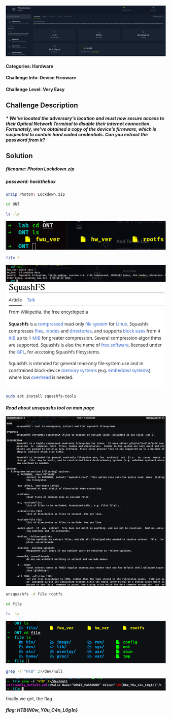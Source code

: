 ![](photon-lockdown-htb.png)
#### Categories: Hardware
#### Challenge Info: Device Firmware
#### Challenge Level: Very Easy

##          Challenge Description
##### * We've located the adversary's location and must now secure access to their Optical Network Terminal to disable their internet connection. Fortunately, we've obtained a copy of the device's firmware, which is suspected to contain hard coded credentials. Can you extract the password from it?

##           Solution
##### filename: Photon Lockdown.zip
##### password: hackthebox

```bash
unzip Photon\ Lockdown.zip  
```

```bash
cd ONT
```

```bash
ls -la
```
  
![List Dir](./list-dir.png)
```bash
file *
```

![File Command](./file-command.png)
![](./wikipedia.png)
```bash
sudo apt install squashfs-tools
```
#### *Read about unsquashs tool on man page*
![](./man-unsquashfs.png)

```bash
unsquashfs -d file rootfs
```

```bash
cd file
```

```bash
ls -la
```
![Listed Two](./listed-two.png)
```bash
grep -r "HTB" 2>/dev/null
```
![Flag](./flag.png)

finally we get, the flag
##### flag: *HTB{N0w_Y0u_C4n_L0g1n}*
